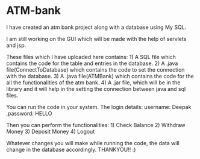 # ATM-bank
I have created an atm bank project along with a database using My SQL.

I am still working on the GUI which will be made with the help of servlets and jsp.

These files which I have uploaded here contains:
        1) A SQL file which contains the code for the table and entries in the database.
        2) A .java file(ConnectToDatabase) which contains the code to set the connection with the database.
        3) A .java file(ATMBank) which contains the code for the all the functionalities of the atm bank.
        4) A .jar file, which will be in the library and it will help in the setting the connection between java and sql files.


You can run the code in your system.
The login details: username: Deepak
                   ,password: HELLO
     
Then you can perform the functionalities:
                                        1) Check Balance
                                        2) Withdraw Money
                                        3) Deposit Money
                                        4) Logout
                                    
Whatever changes you will make while running the code, the data will change in the database accordingly.
THANKYOU!!  :)
                                          
